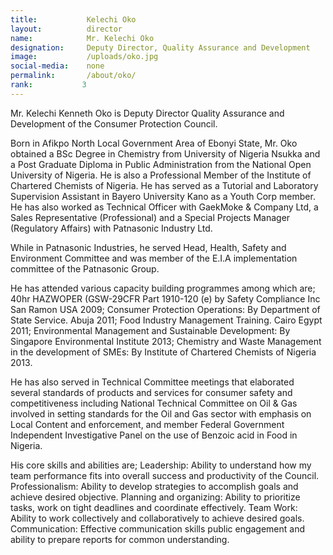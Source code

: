 ```yaml
---
title:           Kelechi Oko
layout:          director
name:            Mr. Kelechi Oko
designation:     Deputy Director, Quality Assurance and Development
image:           /uploads/oko.jpg
social-media:    none
permalink:       /about/oko/
rank:           3
---
```


Mr. Kelechi Kenneth Oko is Deputy Director Quality Assurance and Development of the Consumer Protection Council.

Born in Afikpo North Local Government Area of Ebonyi State, Mr. Oko obtained a BSc Degree in Chemistry from University of Nigeria Nsukka and a Post Graduate Diploma in Public Administration from the National Open University of Nigeria. He is also a Professional Member of the Institute of Chartered Chemists of Nigeria. He has served as a Tutorial and Laboratory Supervision Assistant in Bayero University Kano as a Youth Corp member. He has also worked as Technical Officer with GaekMoke &amp; Company Ltd, a Sales Representative (Professional) and a Special Projects Manager (Regulatory Affairs) with Patnasonic Industry Ltd.

While in Patnasonic Industries, he served Head, Health, Safety and Environment Committee and was member of the E.I.A implementation committee of the Patnasonic Group.

He has attended various capacity building programmes among which are; 40hr HAZWOPER (GSW-29CFR Part 1910-120 (e) by Safety Compliance Inc San Ramon USA 2009; Consumer Protection Operations: By Department of State Service. Abuja 2011; Food Industry Management Training. Cairo Egypt 2011; Environmental Management and Sustainable Development: By Singapore Environmental Institute 2013; Chemistry and Waste Management in the development of SMEs: By Institute of Chartered Chemists of Nigeria 2013.

He has also served in Technical Committee meetings that elaborated several standards of products and services for consumer safety and competitiveness including National Technical Committee on Oil &amp; Gas involved in setting standards for the Oil and Gas sector with emphasis on Local Content and enforcement, and member Federal Government Independent Investigative Panel on the use of Benzoic acid in Food in Nigeria.

His core skills and abilities are; Leadership: Ability to understand how my team performance fits into overall success and productivity of the Council. Professionalism: Ability to develop strategies to accomplish goals and achieve desired objective. Planning and organizing: Ability to prioritize tasks, work on tight deadlines and coordinate effectively. Team Work: Ability to work collectively and collaboratively to achieve desired goals. Communication: Effective communication skills public engagement and ability to prepare reports for common understanding.